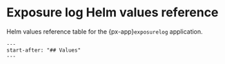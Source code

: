 ```{px-app-values} exposurelog
```

# Exposure log Helm values reference

Helm values reference table for the {px-app}`exposurelog` application.

```{include} ../../../applications/exposurelog/README.md
---
start-after: "## Values"
---
```

